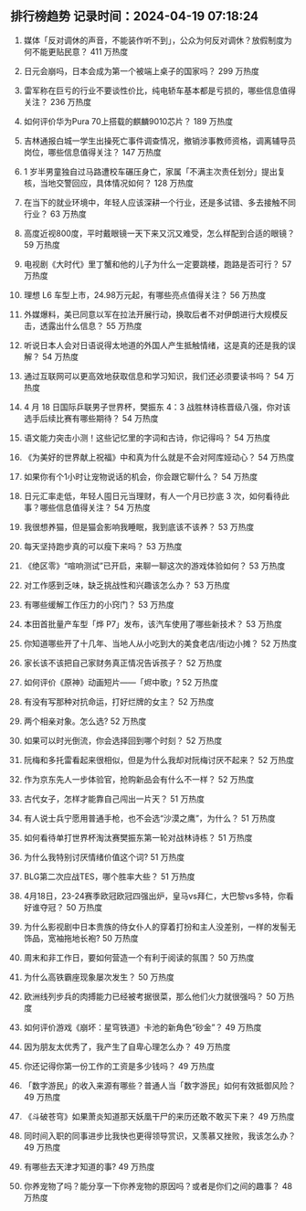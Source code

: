 
## 排行榜趋势 记录时间：2024-04-19 07:18:24
  
  1. 媒体「反对调休的声音，不能装作听不到」，公众为何反对调休？放假制度为何不能更贴民意？ 411 万热度
    
  2. 日元会崩吗，日本会成为第一个被端上桌子的国家吗？ 299 万热度
    
  3. 雷军称在巨亏的行业不要谈性价比，纯电轿车基本都是亏损的，哪些信息值得关注？ 236 万热度
    
  4. 如何评价华为Pura 70上搭载的麒麟9010芯片？ 189 万热度
    
  5. 吉林通报白城一学生出操死亡事件调查情况，撤销涉事教师资格，调离辅导员岗位，哪些信息值得关注？ 147 万热度
    
  6. 1 岁半男童独自过马路遭校车碾压身亡，家属「不满主次责任划分」提出复核，当地交警回应，具体情况如何？ 128 万热度
    
  7. 在当下的就业环境中，年轻人应该深耕一个行业，还是多试错、多去接触不同行业？ 63 万热度
    
  8. 高度近视800度，平时戴眼镜一天下来又沉又难受，怎么样配到合适的眼镜？ 59 万热度
    
  9. 电视剧《大时代》里丁蟹和他的儿子为什么一定要跳楼，跑路是否可行？ 57 万热度
    
  10. 理想 L6 车型上市，24.98万元起，有哪些亮点值得关注？ 56 万热度
    
  11. 外媒爆料，美已同意以军在拉法开展行动，换取后者不对伊朗进行大规模反击，透露出什么信息？ 55 万热度
    
  12. 听说日本人会对日语说得太地道的外国人产生抵触情绪，这是真的还是我的误解？ 54 万热度
    
  13. 通过互联网可以更高效地获取信息和学习知识，我们还必须要读书吗？ 54 万热度
    
  14. 4 月 18 日国际乒联男子世界杯，樊振东 4：3 战胜林诗栋晋级八强，你对该选手后续比赛有哪些期待？ 54 万热度
    
  15. 语文能力突击小测！这些记忆里的字词和古诗，你记得吗？ 54 万热度
    
  16. 《为美好的世界献上祝福》中和真为什么就是不会对阿库娅动心？ 54 万热度
    
  17. 如果你有个1小时让宠物说话的机会，你会跟它聊什么？ 54 万热度
    
  18. 日元汇率走低，年轻人囤日元当理财，有人一个月已抄底 3 次，如何看待此事？哪些信息值得关注？ 54 万热度
    
  19. 我很想养猫，但是猫会影响我睡眠，我到底该不该养？ 53 万热度
    
  20. 每天坚持跑步真的可以瘦下来吗？ 53 万热度
    
  21. 《绝区零》“喧响测试”已开启，来聊一聊这次的游戏体验如何？ 53 万热度
    
  22. 对工作感到乏味，缺乏挑战性和兴趣该怎么办？ 53 万热度
    
  23. 有哪些缓解工作压力的小窍门？ 53 万热度
    
  24. 本田首批量产车型「烨 P7」发布，该汽车使用了哪些新技术？ 53 万热度
    
  25. 你知道哪些开了十几年、当地人从小吃到大的美食老店/街边小摊？ 52 万热度
    
  26. 家长该不该把自己家财务真正情况告诉孩子？ 52 万热度
    
  27. 如何评价《原神》动画短片——「烬中歌」? 52 万热度
    
  28. 有没有写那种对抗命运，打好烂牌的女主？ 52 万热度
    
  29. 两个相亲对象。怎么选? 52 万热度
    
  30. 如果可以时光倒流，你会选择回到哪个时刻？ 52 万热度
    
  31. 阮梅和多托雷看起来很相似，但是为什么我却对阮梅讨厌不起来？ 52 万热度
    
  32. 作为京东先人一步体验官，抢购新品会有什么不一样？ 52 万热度
    
  33. 古代女子，怎样才能靠自己闯出一片天？ 51 万热度
    
  34. 有人说士兵宁愿用普通手枪，也不会选“沙漠之鹰”，为什么？ 51 万热度
    
  35. 如何看待单打世界杯淘汰赛樊振东第一轮对战林诗栋？ 51 万热度
    
  36. 为什么我特别讨厌情绪价值这个词? 51 万热度
    
  37. BLG第二次应战TES，哪个胜率大些？ 51 万热度
    
  38. 4月18日，23-24赛季欧冠欧冠四强出炉，皇马vs拜仁，大巴黎vs多特，你看好谁夺冠？ 50 万热度
    
  39. 为什么影视剧中日本贵族的侍女仆人的穿着打扮和主人没差别，一样的发髻无饰品，宽袖拖地长袍? 50 万热度
    
  40. 周末和非工作日，要如何营造一个有利于阅读的氛围？ 50 万热度
    
  41. 为什么高铁霸座现象屡次发生？ 50 万热度
    
  42. 欧洲线列步兵的肉搏能力已经被考据很菜，那么他们火力就很强吗？ 50 万热度
    
  43. 如何评价游戏《崩坏：星穹铁道》卡池的新角色“砂金”？ 49 万热度
    
  44. 因为朋友太优秀了，我产生了自卑心理怎么办？ 49 万热度
    
  45. 你还记得你第一份工作的工资是多少钱吗？ 49 万热度
    
  46. 「数字游民」的收入来源有哪些？普通人当「数字游民」如何有效抵御风险？ 49 万热度
    
  47. 《斗破苍穹》如果萧炎知道那天妖凰干尸的来历还敢不敢买下来？ 49 万热度
    
  48. 同时间入职的同事进步比我快也更得领导赏识，又羡慕又挫败，我该怎么办？ 49 万热度
    
  49. 有哪些去天津才知道的事? 49 万热度
    
  50. 你养宠物了吗？能分享一下你养宠物的原因吗？或者是你们之间的趣事？ 48 万热度
    